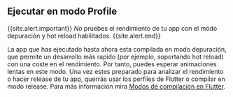 ## Ejecutar en modo Profile

{{site.alert.important}}
  _No_ pruebes el rendimiento de tu app con el modo depuración y 
  hot reload habilitados.
{{site.alert.end}}

La app que has ejecutado hasta ahora esta compilada en modo depuración, 
que permite un desarrollo más rapido 
(por ejemplo, soportando hot reload) 
con una coste en el rendimiento. 
Por tanto, puedes esperar animaciones lentas en este modo.
Una vez estes preparado para analizar el rendimiento 
o hacer release de tu app, querrás usar los perfiles de
Flutter o compilar en modo release. Para más información 
mira [Modos de compilación en Flutter](/docs/testing/build-modes).